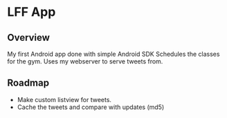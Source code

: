 # LFF App
## Overview
My first Android app done with simple Android SDK
Schedules the classes for the gym.
Uses my webserver to serve tweets from.



## Roadmap
- Make custom listview for tweets.
- Cache the tweets and compare with updates (md5)
